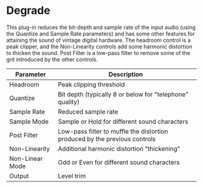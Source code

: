 # Degrade

This plug-in reduces the bit-depth and sample rate of the input audio (using the Quantize and Sample Rate parameters) and has some other features for attaining the sound of vintage digital hardware.  The headroom control is a peak clipper, and the Non-Linearity controls add some harmonic distortion to thicken the sound.  Post Filter is a low-pass filter to remove some of the grit introduced by the other controls.

| Parameter | Description |
| --------- | ----------- |
| Headroom | Peak clipping threshold |
| Quantize | Bit depth (typically 8 or below for "telephone" quality) |
| Sample Rate | Reduced sample rate |
| Sample Mode | Sample or Hold for different sound characters |
| Post Filter | Low-pass filter to muffle the distortion produced by the previous controls |
| Non-Linearity | Additional harmonic distortion "thickening" |
| Non-Linear Mode | Odd or Even for different sound characters |
| Output | Level trim |
